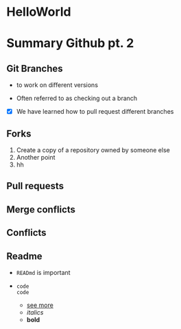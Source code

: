 # HelloWorld
# Summary Github pt. 2

## Git Branches
+ to work on different versions
- Often referred to as checking out a branch
- [x] We have learned how to pull request different branches
 
## Forks
1. Create a copy of a repository owned by someone else
1. Another point
2. hh

   
## Pull requests
<H2>Merge conflicts</H2>

## Conflicts
## Readme
- `READmd` is important
- ``` code
  code
  code
  ```
  - [see more](https://www.markdownguide.org/cheat-sheet/)
  - *italics*
  - **bold**
